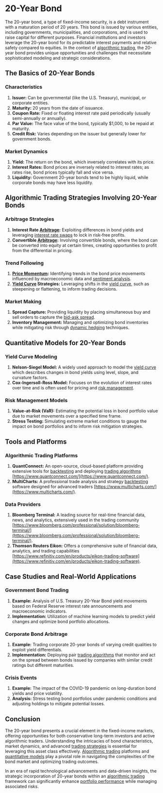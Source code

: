 # 20-Year Bond

The 20-year bond, a type of fixed-income security, is a debt instrument with a maturation period of 20 years. This bond is issued by various entities, including governments, municipalities, and corporations, and is used to raise capital for different purposes. Financial institutions and investors leverage the 20-year bond for its predictable interest payments and relative safety compared to equities. In the context of [algorithmic trading](../a/algorithmic_trading.md), the 20-year bond provides unique opportunities and challenges that necessitate sophisticated modeling and strategic considerations.

## The Basics of 20-Year Bonds

### Characteristics

1. **Issuer:** Can be governmental (like the U.S. Treasury), municipal, or corporate entities.
2. **Maturity:** 20 years from the date of issuance.
3. **Coupon Rate:** Fixed or floating interest rate paid periodically (usually semi-annually or annually).
4. **Par Value:** The face value of the bond, typically $1,000, to be repaid at maturity.
5. **Credit Risk:** Varies depending on the issuer but generally lower for government bonds.

### Market Dynamics

1. **Yield:** The return on the bond, which inversely correlates with its price.
2. **Interest Rates:** Bond prices are inversely related to interest rates; as rates rise, bond prices typically fall and vice versa.
3. **Liquidity:** Government 20-year bonds tend to be highly liquid, while corporate bonds may have less liquidity.

## Algorithmic Trading Strategies Involving 20-Year Bonds

### Arbitrage Strategies

1. **Interest Rate [Arbitrage](../a/arbitrage.md):** Exploiting differences in bond yields and leveraging [interest rate swaps](../i/interest_rate_swaps.md) to lock in risk-free profits.
2. **Convertible [Arbitrage](../a/arbitrage.md):** Involving convertible bonds, where the bond can be converted into equity at certain times, creating opportunities to profit from the differential in pricing.

### Trend Following

1. **[Price Momentum](../p/price_momentum.md):** Identifying trends in the bond price movements influenced by macroeconomic data and [sentiment analysis](../s/sentiment_analysis.md).
2. **[Yield Curve](../y/yield_curve.md) Strategies:** Leveraging shifts in the [yield curve](../y/yield_curve.md), such as steepening or flattening, to inform trading decisions.

### Market Making

1. **Spread Capture:** Providing liquidity by placing simultaneous buy and sell orders to capture the [bid-ask spread](../b/bid-ask_spread.md).
2. **Inventory Management:** Managing and optimizing bond inventories while mitigating risk through [dynamic hedging](../d/dynamic_hedging.md) techniques.

## Quantitative Models for 20-Year Bonds

### Yield Curve Modeling

1. **Nelson-Siegel Model:** A widely used approach to model the [yield curve](../y/yield_curve.md) which describes changes in bond yields using level, slope, and curvature factors.
2. **Cox-Ingersoll-Ross Model:** Focuses on the evolution of interest rates over time and is often used for pricing and [risk management](../r/risk_management.md).

### Risk Management Models

1. **Value-at-Risk (VaR):** Estimating the potential loss in bond portfolio value due to market movements over a specified time frame.
2. **Stress Testing:** Simulating extreme market conditions to gauge the impact on bond portfolios and to inform risk mitigation strategies.

## Tools and Platforms

### Algorithmic Trading Platforms

1. **QuantConnect:** An open-source, cloud-based platform providing extensive tools for [backtesting](../b/backtesting.md) and deploying [trading algorithms](../t/trading_algorithms.md) [https://www.quantconnect.com/](https://www.quantconnect.com/).
2. **MultiCharts:** A professional trade analysis and strategy [backtesting](../b/backtesting.md) software designed for advanced traders [https://www.multicharts.com/](https://www.multicharts.com/).

### Data Providers

1. **Bloomberg Terminal:** A leading source for real-time financial data, news, and analytics, extensively used in the trading community [https://www.bloomberg.com/professional/solution/bloomberg-terminal/](https://www.bloomberg.com/professional/solution/bloomberg-terminal/).
2. **Thomson Reuters Eikon:** Offers a comprehensive suite of financial data, analytics, and trading capabilities [https://www.refinitiv.com/en/products/eikon-trading-software](https://www.refinitiv.com/en/products/eikon-trading-software).

## Case Studies and Real-World Applications

### Government Bond Trading

1. **Example:** Analysis of U.S. Treasury 20-Year Bond yield movements based on Federal Reserve interest rate announcements and macroeconomic indicators.
2. **Implementation:** Utilization of machine learning models to predict yield changes and optimize bond portfolio allocations.

### Corporate Bond Arbitrage

1. **Example:** Trading corporate 20-year bonds of varying credit qualities to exploit yield differentials.
2. **Implementation:** Deploying pair [trading algorithms](../t/trading_algorithms.md) that monitor and act on the spread between bonds issued by companies with similar credit ratings but different maturities.

### Crisis Events

1. **Example:** The impact of the COVID-19 pandemic on long-duration bond yields and price volatility.
2. **Analysis:** Stress testing bond portfolios under pandemic conditions and adjusting holdings to mitigate potential losses.

## Conclusion

The 20-year bond presents a crucial element in the fixed-income markets, offering opportunities for both conservative long-term investors and active algorithmic traders. Understanding the intricacies of bond characteristics, market dynamics, and advanced [trading strategies](../t/trading_strategies.md) is essential for leveraging this asset class effectively. [Algorithmic trading](../a/algorithmic_trading.md) platforms and [quantitative models](../q/quantitative_models.md) play a pivotal role in navigating the complexities of the bond market and optimizing trading outcomes.

In an era of rapid technological advancements and data-driven insights, the strategic incorporation of 20-year bonds within an [algorithmic trading](../a/algorithmic_trading.md) framework can significantly enhance [portfolio performance](../p/portfolio_performance.md) while managing associated risks.